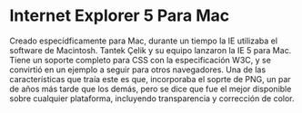 # Internet Explorer 5 Para Mac

Creado especídficamente para Mac, durante un tiempo la IE utilizaba el software de Macintosh.
Tantek Çelik y su equipo lanzaron la IE 5 para Mac.
Tiene un soporte completo para CSS con la especificación W3C, y se convirtió en un ejemplo a seguir para otros navegadores.
Una de las características que traía este es que, incorporaba el soprte de PNG, un par de años más tarde que los demás, pero se dice que fue el mejor disponible sobre cualquier plataforma, incluyendo transparencia y corrección de color.

